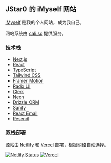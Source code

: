 ## JStar0 的 iMyself 网站

[iMyself](https://i.jstar.vip) 是我的个人网站，成为我自己。

网站系统由 [cali.so](https://github.com/CaliCastle/cali.so) 提供服务。

### 技术栈

- [Next.js](https://nextjs.org/)
- [React](https://reactjs.org/)
- [TypeScript](https://www.typescriptlang.org/)
- [Tailwind CSS](https://tailwindcss.com/)
- [Framer Motion](https://www.framer.com/motion/)
- [Radix UI](https://www.radix-ui.com/)
- [Clerk](https://clerk.com/)
- [Neon](https://neon.tech/)
- [Drizzle ORM](https://orm.drizzle.team/)
- [Sanity](https://www.sanity.io/)
- [React Email](https://react.email)
- [Resend](https://resend.com/)

### 双栈部署

源站由 [Netlify](https://www.netlify.com/) 和 [Vercel](https://vercel.com/) 部署，根据网络自动选择。

[![Netlify Status](https://api.netlify.com/api/v1/badges/fb455769-4b9c-498a-8a1f-8ceb761ad425/deploy-status)](https://app.netlify.com/sites/imyself/deploys)
[![Vercel](https://vercelbadge.vercel.app/api/jstar0/iMyself?sytle=flat-square)](https://vercel.com/jstar0/imyself/deployments)